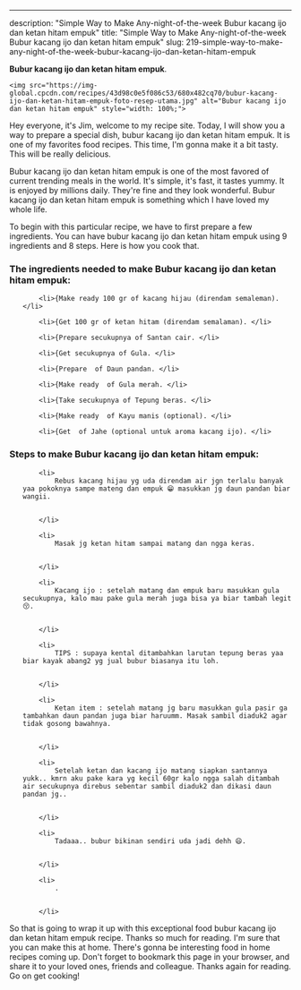 ---
description: "Simple Way to Make Any-night-of-the-week Bubur kacang ijo dan ketan hitam empuk"
title: "Simple Way to Make Any-night-of-the-week Bubur kacang ijo dan ketan hitam empuk"
slug: 219-simple-way-to-make-any-night-of-the-week-bubur-kacang-ijo-dan-ketan-hitam-empuk

<p>
	<strong>Bubur kacang ijo dan ketan hitam empuk</strong>. 
	
</p>
<p>
	
	<img src="https://img-global.cpcdn.com/recipes/43d98c0e5f086c53/680x482cq70/bubur-kacang-ijo-dan-ketan-hitam-empuk-foto-resep-utama.jpg" alt="Bubur kacang ijo dan ketan hitam empuk" style="width: 100%;">
	
	
</p>
<p>
	Hey everyone, it's Jim, welcome to my recipe site. Today, I will show you a way to prepare a special dish, bubur kacang ijo dan ketan hitam empuk. It is one of my favorites food recipes. This time, I'm gonna make it a bit tasty. This will be really delicious.
</p>
	
<p>
	Bubur kacang ijo dan ketan hitam empuk is one of the most favored of current trending meals in the world. It's simple, it's fast, it tastes yummy. It is enjoyed by millions daily. They're fine and they look wonderful. Bubur kacang ijo dan ketan hitam empuk is something which I have loved my whole life.
</p>
<p>
	
</p>

<p>
To begin with this particular recipe, we have to first prepare a few ingredients. You can have bubur kacang ijo dan ketan hitam empuk using 9 ingredients and 8 steps. Here is how you cook that.
</p>

<h3>The ingredients needed to make Bubur kacang ijo dan ketan hitam empuk:</h3>

<ol>
	
		<li>{Make ready 100 gr of kacang hijau (direndam semaleman). </li>
	
		<li>{Get 100 gr of ketan hitam (direndam semalaman). </li>
	
		<li>{Prepare secukupnya of Santan cair. </li>
	
		<li>{Get secukupnya of Gula. </li>
	
		<li>{Prepare  of Daun pandan. </li>
	
		<li>{Make ready  of Gula merah. </li>
	
		<li>{Take secukupnya of Tepung beras. </li>
	
		<li>{Make ready  of Kayu manis (optional). </li>
	
		<li>{Get  of Jahe (optional untuk aroma kacang ijo). </li>
	
</ol>
<p>
	
</p>

<h3>Steps to make Bubur kacang ijo dan ketan hitam empuk:</h3>

<ol>
	
		<li>
			Rebus kacang hijau yg uda direndam air jgn terlalu banyak yaa pokoknya sampe mateng dan empuk 😁 masukkan jg daun pandan biar wangii.
			
			
		</li>
	
		<li>
			Masak jg ketan hitam sampai matang dan ngga keras.
			
			
		</li>
	
		<li>
			Kacang ijo : setelah matang dan empuk baru masukkan gula secukupnya, kalo mau pake gula merah juga bisa ya biar tambah legit 😚.
			
			
		</li>
	
		<li>
			TIPS : supaya kental ditambahkan larutan tepung beras yaa biar kayak abang2 yg jual bubur biasanya itu loh.
			
			
		</li>
	
		<li>
			Ketan item : setelah matang jg baru masukkan gula pasir ga tambahkan daun pandan juga biar haruumm. Masak sambil diaduk2 agar tidak gosong bawahnya.
			
			
		</li>
	
		<li>
			Setelah ketan dan kacang ijo matang siapkan santannya yukk.. kmrn aku pake kara yg kecil 60gr kalo ngga salah ditambah air secukupnya direbus sebentar sambil diaduk2 dan dikasi daun pandan jg..
			
			
		</li>
	
		<li>
			Tadaaa.. bubur bikinan sendiri uda jadi dehh 😄.
			
			
		</li>
	
		<li>
			.
			
			
		</li>
	
</ol>

<p>
	
</p>

<p>
	So that is going to wrap it up with this exceptional food bubur kacang ijo dan ketan hitam empuk recipe. Thanks so much for reading. I'm sure that you can make this at home. There's gonna be interesting food in home recipes coming up. Don't forget to bookmark this page in your browser, and share it to your loved ones, friends and colleague. Thanks again for reading. Go on get cooking!
</p>
